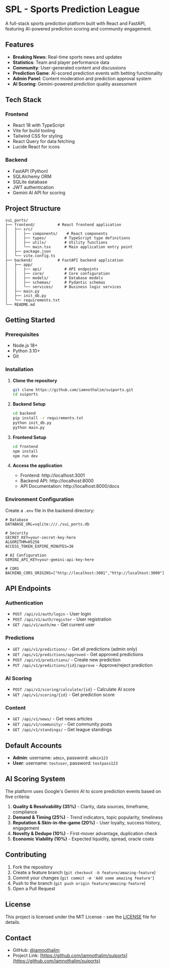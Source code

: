# SPL - Sports Prediction League

A full-stack sports prediction platform built with React and FastAPI, featuring AI-powered prediction scoring and community engagement.

## Features

- **Breaking News**: Real-time sports news and updates
- **Statistics**: Team and player performance data
- **Community**: User-generated content and discussions
- **Prediction Game**: AI-scored prediction events with betting functionality
- **Admin Panel**: Content moderation and prediction approval system
- **AI Scoring**: Gemini-powered prediction quality assessment

## Tech Stack

### Frontend
- React 18 with TypeScript
- Vite for build tooling
- Tailwind CSS for styling
- React Query for data fetching
- Lucide React for icons

### Backend
- FastAPI (Python)
- SQLAlchemy ORM
- SQLite database
- JWT authentication
- Gemini AI API for scoring

## Project Structure

```
sui_ports/
├── frontend/          # React frontend application
│   ├── src/
│   │   ├── components/    # React components
│   │   ├── types/        # TypeScript type definitions
│   │   ├── utils/        # Utility functions
│   │   └── main.tsx      # Main application entry point
│   ├── package.json
│   └── vite.config.ts
├── backend/           # FastAPI backend application
│   ├── app/
│   │   ├── api/          # API endpoints
│   │   ├── core/         # Core configuration
│   │   ├── models/       # Database models
│   │   ├── schemas/      # Pydantic schemas
│   │   └── services/     # Business logic services
│   ├── main.py
│   ├── init_db.py
│   └── requirements.txt
└── README.md
```

## Getting Started

### Prerequisites
- Node.js 18+ 
- Python 3.10+
- Git

### Installation

1. **Clone the repository**
   ```bash
   git clone https://github.com/iamnothalim/suiports.git
   cd suiports
   ```

2. **Backend Setup**
   ```bash
   cd backend
   pip install -r requirements.txt
   python init_db.py
   python main.py
   ```

3. **Frontend Setup**
   ```bash
   cd frontend
   npm install
   npm run dev
   ```

4. **Access the application**
   - Frontend: http://localhost:3001
   - Backend API: http://localhost:8000
   - API Documentation: http://localhost:8000/docs

### Environment Configuration

Create a `.env` file in the backend directory:

```env
# Database
DATABASE_URL=sqlite:///./sui_ports.db

# Security
SECRET_KEY=your-secret-key-here
ALGORITHM=HS256
ACCESS_TOKEN_EXPIRE_MINUTES=30

# AI Configuration
GEMINI_API_KEY=your-gemini-api-key-here

# CORS
BACKEND_CORS_ORIGINS=["http://localhost:3001","http://localhost:3000"]
```

## API Endpoints

### Authentication
- `POST /api/v1/auth/login` - User login
- `POST /api/v1/auth/register` - User registration
- `GET /api/v1/auth/me` - Get current user

### Predictions
- `GET /api/v1/predictions/` - Get all predictions (admin only)
- `GET /api/v1/predictions/approved` - Get approved predictions
- `POST /api/v1/predictions/` - Create new prediction
- `PUT /api/v1/predictions/{id}/approve` - Approve/reject prediction

### AI Scoring
- `POST /api/v1/scoring/calculate/{id}` - Calculate AI score
- `GET /api/v1/scoring/{id}` - Get prediction score

### Content
- `GET /api/v1/news/` - Get news articles
- `GET /api/v1/community/` - Get community posts
- `GET /api/v1/standings/` - Get league standings

## Default Accounts

- **Admin**: username: `admin`, password: `admin123`
- **User**: username: `testuser`, password: `testpass123`

## AI Scoring System

The platform uses Google's Gemini AI to score prediction events based on five criteria:

1. **Quality & Resolvability (35%)** - Clarity, data sources, timeframe, compliance
2. **Demand & Timing (25%)** - Trend indicators, topic popularity, timeliness  
3. **Reputation & Skin-in-the-game (20%)** - User loyalty, success history, engagement
4. **Novelty & Dedupe (10%)** - First-mover advantage, duplication check
5. **Economic Viability (10%)** - Expected liquidity, spread, oracle costs

## Contributing

1. Fork the repository
2. Create a feature branch (`git checkout -b feature/amazing-feature`)
3. Commit your changes (`git commit -m 'Add some amazing feature'`)
4. Push to the branch (`git push origin feature/amazing-feature`)
5. Open a Pull Request

## License

This project is licensed under the MIT License - see the [LICENSE](LICENSE) file for details.

## Contact

- GitHub: [@iamnothalim](https://github.com/iamnothalim)
- Project Link: [https://github.com/iamnothalim/suiports](https://github.com/iamnothalim/suiports)